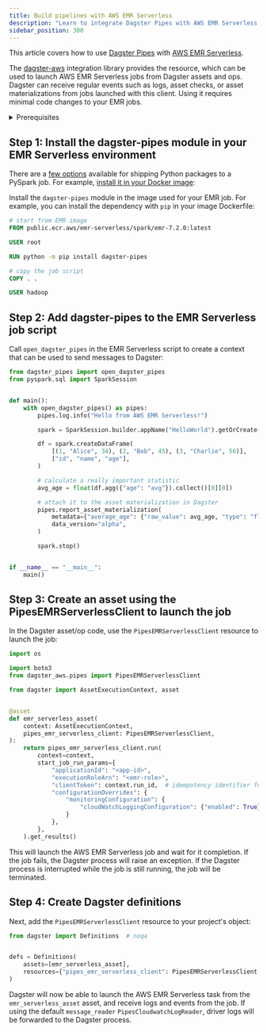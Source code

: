 ```yaml
---
title: Build pipelines with AWS EMR Serverless
description: "Learn to integrate Dagster Pipes with AWS EMR Serverless to launch external code from Dagster assets."
sidebar_position: 300
---
```


This article covers how to use [Dagster Pipes](/guides/build/external-pipelines/) with [AWS EMR Serverless](https://aws.amazon.com/emr-serverless/).

The [dagster-aws](/api/python-api/libraries/dagster-aws) integration library provides the <PyObject section="libraries" object="PipesEMRServerlessClient" module="dagster_aws.pipes" /> resource, which can be used to launch AWS EMR Serverless jobs from Dagster assets and ops. Dagster can receive regular events such as logs, asset checks, or asset materializations from jobs launched with this client. Using it requires minimal code changes to your EMR jobs.


<details>
  <summary>Prerequisites</summary>

    - **In the Dagster environment**, you'll need to:

    - Install the following packages:

        ```shell
        pip install dagster dagster-webserver dagster-aws
        ```

        Refer to the [Dagster installation guide](/getting-started/install) for more info.

    - **Configure AWS authentication credentials.** If you don't have this set up already, refer to the [boto3 quickstart](https://boto3.amazonaws.com/v1/documentation/api/latest/guide/quickstart.html).

    - **In AWS**, you'll need:

    - An existing AWS account
    - An AWS EMR Serverless job. AWS CloudWatch logging has to be enabled in order to receive logs from the job:

    ```json
    {
        "monitoringConfiguration": {
        "cloudWatchLoggingConfiguration": { "enabled": true }
        }
    }
    ```

</details>

## Step 1: Install the dagster-pipes module in your EMR Serverless environment

There are a [few options](https://docs.aws.amazon.com/emr/latest/EMR-Serverless-UserGuide/using-python-libraries.html) available for shipping Python packages to a PySpark job. For example, [install it in your Docker image](https://docs.aws.amazon.com/emr/latest/EMR-Serverless-UserGuide/application-custom-image.html):

Install the `dagster-pipes` module in the image used for your EMR job. For example, you can install the dependency with `pip` in your image Dockerfile:

```Dockerfile
# start from EMR image
FROM public.ecr.aws/emr-serverless/spark/emr-7.2.0:latest

USER root

RUN python -m pip install dagster-pipes

# copy the job script
COPY . .

USER hadoop
```

## Step 2: Add dagster-pipes to the EMR Serverless job script

Call `open_dagster_pipes` in the EMR Serverless script to create a context that can be used to send messages to Dagster:

```python file=/guides/dagster/dagster_pipes/emr-serverless/script.py
from dagster_pipes import open_dagster_pipes
from pyspark.sql import SparkSession


def main():
    with open_dagster_pipes() as pipes:
        pipes.log.info("Hello from AWS EMR Serverless!")

        spark = SparkSession.builder.appName("HelloWorld").getOrCreate()

        df = spark.createDataFrame(
            [(1, "Alice", 34), (2, "Bob", 45), (3, "Charlie", 56)],
            ["id", "name", "age"],
        )

        # calculate a really important statistic
        avg_age = float(df.agg({"age": "avg"}).collect()[0][0])

        # attach it to the asset materialization in Dagster
        pipes.report_asset_materialization(
            metadata={"average_age": {"raw_value": avg_age, "type": "float"}},
            data_version="alpha",
        )

        spark.stop()


if __name__ == "__main__":
    main()
```

## Step 3: Create an asset using the PipesEMRServerlessClient to launch the job

In the Dagster asset/op code, use the `PipesEMRServerlessClient` resource to launch the job:

```python file=/guides/dagster/dagster_pipes/emr-serverless/dagster_code.py startafter=start_asset_marker endbefore=end_asset_marker
import os

import boto3
from dagster_aws.pipes import PipesEMRServerlessClient

from dagster import AssetExecutionContext, asset


@asset
def emr_serverless_asset(
    context: AssetExecutionContext,
    pipes_emr_serverless_client: PipesEMRServerlessClient,
):
    return pipes_emr_serverless_client.run(
        context=context,
        start_job_run_params={
            "applicationId": "<app-id>",
            "executionRoleArn": "<emr-role>",
            "clientToken": context.run_id,  # idempotency identifier for the job run
            "configurationOverrides": {
                "monitoringConfiguration": {
                    "cloudWatchLoggingConfiguration": {"enabled": True}
                }
            },
        },
    ).get_results()
```

This will launch the AWS EMR Serverless job and wait for it completion. If the job fails, the Dagster process will raise an exception. If the Dagster process is interrupted while the job is still running, the job will be terminated.

## Step 4: Create Dagster definitions

Next, add the `PipesEMRServerlessClient` resource to your project's <PyObject section="definitions" object="Definitions" /> object:

```python file=/guides/dagster/dagster_pipes/emr-serverless/dagster_code.py startafter=start_definitions_marker endbefore=end_definitions_marker
from dagster import Definitions  # noqa


defs = Definitions(
    assets=[emr_serverless_asset],
    resources={"pipes_emr_serverless_client": PipesEMRServerlessClient()},
)
```

Dagster will now be able to launch the AWS EMR Serverless task from the `emr_serverless_asset` asset, and receive logs and events from the job. If using the default `message_reader` `PipesCloudwatchLogReader`, driver logs will be forwarded to the Dagster process.
